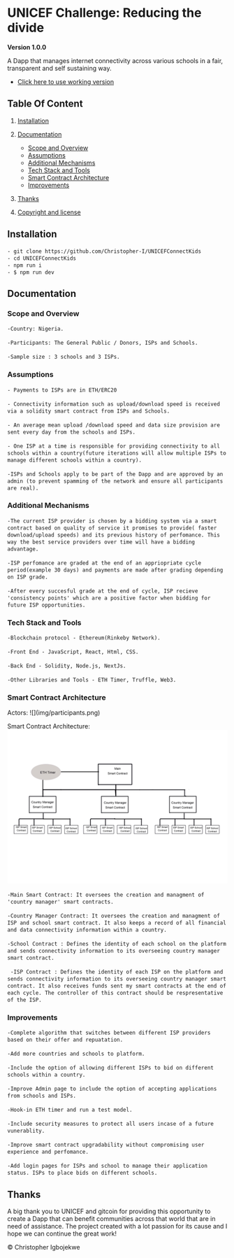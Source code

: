 # UNICEF Challenge: Reducing the divide

**Version 1.0.0**

A Dapp that manages internet connectivity across various schools in a fair, transparent and self sustaining way.

-   [ Click here to use working version](1Clickheretovisitdeployedversion)

## Table Of Content

1. [Installation](#Installation)

2. [Documentation](#Documentation)

    - [Scope and Overview](#ScopeandOverview)
    - [Assumptions](#Assumptions)
    - [Additional Mechanisms](#AdditionalMechanisms)
    - [Tech Stack and Tools](#TechStackandTools)
    - [Smart Contract Architecture](#SmartContractArchitecture)
    - [Improvements](#Improvements)

3. [Thanks](#Thanks)

4. [Copyright and license](Copyrightandlicense)

<h2 name="Installation">Installation</h2>

    - git clone https://github.com/Christopher-I/UNICEFConnectKids
    - cd UNICEFConnectKids
    - npm run i
    - $ npm run dev

<h2 name="Documentation">Documentation</h2>

<h3 name="ScopeandOverview">Scope and Overview</h3>

    -Country: Nigeria.

    -Participants: The General Public / Donors, ISPs and Schools.

    -Sample size : 3 schools and 3 ISPs.

<h3 name="Assumptions">Assumptions</h3>

    - Payments to ISPs are in ETH/ERC20

    - Connectivity information such as upload/download speed is received via a solidity smart contract from ISPs and Schools.

    - An average mean upload /download speed and data size provision are sent every day from the schools and ISPs.

    - One ISP at a time is responsible for providing connectivity to all schools within a country(future iterations will allow multiple ISPs to manage different schools within a country).

    -ISPs and Schools apply to be part of the Dapp and are approved by an admin (to prevent spamming of the network and ensure all participants are real).

<h3 name="AdditionalMechanisms">Additional Mechanisms</h3>

    -The current ISP provider is chosen by a bidding system via a smart contract based on quality of service it promises to provide( faster download/upload speeds) and its previous history of perfomance. This way the best service providers over time will have a bidding advantage.

    -ISP perfomance are graded at the end of an appriopriate cycle period(example 30 days) and payments are made after grading depending on ISP grade.

    -After every succesful grade at the end of cycle, ISP recieve 'consistency points' which are a positive factor when bidding for future ISP opportunities.

<h3 name="TechStackandTools">Tech Stack and Tools</h3>

    -Blockchain protocol - Ethereum(Rinkeby Network).

    -Front End - JavaScript, React, Html, CSS.

    -Back End - Solidity, Node.js, NextJs.

    -Other Libraries and Tools - ETH Timer, Truffle, Web3.

<h3 name="SmartContractArchitecture">Smart Contract Architecture</h3>
Actors:
![](img/participants.png)

Smart Contract Architecture:
![](img/smartContractArchitecture.jpg)

    -Main Smart Contract: It oversees the creation and managment of 'country manager' smart contracts.

    -Country Manager Contract: It oversees the creation and managment of ISP and school smart contract. It also keeps a record of all financial and data connectivity information within a country.

    -School Contract : Defines the identity of each school on the platform and sends connectivity information to its overseeing country manager smart contract.

     -ISP Contract : Defines the identity of each ISP on the platform and sends connectivity information to its overseeing country manager smart contract. It also receives funds sent my smart contracts at the end of each cycle. The controller of this contract should be respresentative of the ISP.

<h3 name="Improvements">Improvements</h3>

    -Complete algorithm that switches between different ISP providers based on their offer and repuatation.

    -Add more countries and schools to platform.

    -Include the option of allowing different ISPs to bid on different schools within a country.

    -Improve Admin page to include the option of accepting applications from schools and ISPs.

    -Hook-in ETH timer and run a test model.

    -Include security measures to protect all users incase of a future vunerablity.

    -Improve smart contract upgradability without compromising user experience and perfomance.

    -Add login pages for ISPs and school to manage their application status. ISPs to place bids on different schools.

<h2 name="Thanks">Thanks</h2>

A big thank you to UNICEF and gitcoin for providing this opportunity to create a Dapp that can benefit communities across that world that are in need of assistance. The project created with a lot passion for its cause and I hope we can continue the great work!

© Christopher Igbojekwe

